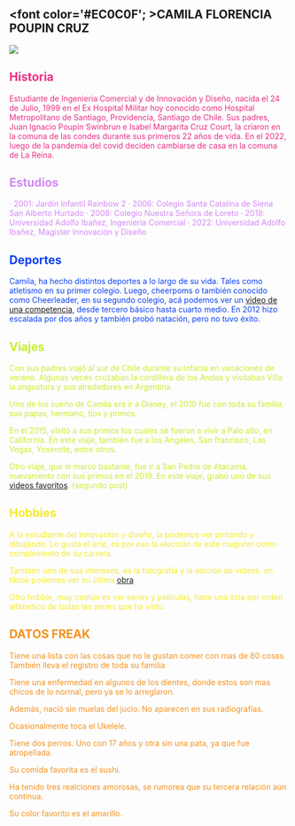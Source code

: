 ## <font color='#EC0C0F'; >CAMILA FLORENCIA POUPIN CRUZ</font> 

<img src="https://i.imgur.com/FgatPN8.png">

## <font color='#EA2E83'>Historia</font> 

<font color='#EA2E83'> Estudiante de Ingenieria Comercial y de Innovación y Diseño, nacida el 24 de Julio, 1999 en el  Ex Hospital Militar hoy conocido como Hospital Metropolitano de Santiago, Providencia, Santiago de Chile. Sus padres, Juan Ignacio Poupin Swinbrun e Isabel Margarita Cruz Court, la criaron en la comuna de las condes durante sus primeros 22 años de vida. En el 2022, luego de la pandemia del covid deciden cambiarse de casa en la comuna de La Reina. </font>

## <font color='#D487F7'>Estudios</font> 
<font color='#D487F7'> 
· 2001: Jardín Infantil Rainbow 2
</font>

<font color='#D487F7'> 
· 2006: Colegio Santa Catalina de Siena San Alberto Hurtado
</font>

<font color='#D487F7'> 
· 2008: Colegio Nuestra Señora de Loreto
</font>

<font color='#D487F7'> 
· 2018: Universidad Adolfo Ibañez, Ingenieria Comercial
</font>

<font color='#D487F7'> 
· 2022: Universidad Adolfo Ibañez, Magister Innovación y Diseño 
</font>

## <font color='#0A41F4'>Deportes</font> 
<font color='#0A41F4'> Camila, ha hecho distintos deportes a lo largo de su vida. Tales como atletismo en su primer colegio. Luego, cheerpoms o también conocido como Cheerleader, en su segundo colegio, acá podemos ver un [video de una competencia](https://www.instagram.com/p/BbZxgE9DNXx/?igshid=YmMyMTA2M2Y=), desde tercero básico hasta cuarto medio. En 2012 hizo escalada por dos años y también probó natación, pero no tuvo éxito.
</font>

## <font color='#C7ED32'>Viajes</font> 
<font color='#C7ED32'> Con sus padres viajó al sur de Chile durante su infacia en vacaciones de verano. Algunas veces cruzaban la cordillera de los Andes y visitaban Villa la angostura y sus alrededores en Argentina. 

Uno de los sueño de Camila era ir a Disney, el 2010 fue con toda su familia, sus papas, hermano, tios y primos.

En el 2015, visitó a sus primos los cuales se fueron a vivir a Palo alto, en California. En este viaje, también fue a los Angeles, San francisco, Las Vegas, Yosemite, entre otros.

Otro viaje, que le marcó bastante, fue ir a San Pedro de Atacama, nuevamento con sus primos en el 2019. En este viaje, grabó uno de sus [videos favoritos](https://www.instagram.com/p/B7CLzMIgQUi/?igshid=YmMyMTA2M2Y%3D). (segundo post)
</font>

## <font color='#F4EA2F'>Hobbies</font>
<font color='#F4EA2F'> A la estudiante del Innovación y diseño, la podemos ver pintando y dibujando. Le gusta el arte, es por eso la elección de este magister como complemento de su carrera.

También uno de sus intereses, es la fotografía y la edición de videos. en tiktok podemos ver su última [obra](https://vm.tiktok.com/ZMNyejABN/?k=1)

Otro hobbie, muy común es ver series y películas, tiene una lista por orden alfábetico de todas las series que ha visto.
</font>

## <font color='#F4911F'>DATOS FREAK</font>
<font color='#F4911F'> 
Tiene una lista con las cosas que no le gustan comer con mas de 80 cosas. También lleva el registro de toda su familia

Tiene una enfermedad en algunos de los dientes, donde estos son mas chicos de lo normal, pero ya se lo arreglaron.

Además, nació sin muelas del jucio. No aparecen en sus radiografías.

Ocasionalmente toca el Ukelele.

Tiene dos perros. Uno con 17 años y otra sin una pata, ya que fue atropellada.

Su comida favorita es el sushi.

Ha tenido tres realciones amorosas, se rumorea que su tercera relación aún continua.

Su color favorito es el amarillo.
</font>


